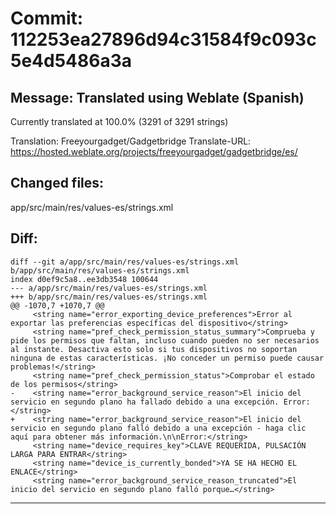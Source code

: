 # Commit: 112253ea27896d94c31584f9c093c5e4d5486a3a
## Message: Translated using Weblate (Spanish)

Currently translated at 100.0% (3291 of 3291 strings)

Translation: Freeyourgadget/Gadgetbridge
Translate-URL: https://hosted.weblate.org/projects/freeyourgadget/gadgetbridge/es/
## Changed files:
app/src/main/res/values-es/strings.xml

## Diff:
```
diff --git a/app/src/main/res/values-es/strings.xml b/app/src/main/res/values-es/strings.xml
index d0ef9c5a8..ee3db3548 100644
--- a/app/src/main/res/values-es/strings.xml
+++ b/app/src/main/res/values-es/strings.xml
@@ -1070,7 +1070,7 @@
     <string name="error_exporting_device_preferences">Error al exportar las preferencias específicas del dispositivo</string>
     <string name="pref_check_permission_status_summary">Comprueba y pide los permisos que faltan, incluso cuando pueden no ser necesarios al instante. Desactiva esto solo si tus dispositivos no soportan ninguna de estas características. ¡No conceder un permiso puede causar problemas!</string>
     <string name="pref_check_permission_status">Comprobar el estado de los permisos</string>
-    <string name="error_background_service_reason">El inicio del servicio en segundo plano ha fallado debido a una excepción. Error:</string>
+    <string name="error_background_service_reason">El inicio del servicio en segundo plano falló debido a una excepción - haga clic aquí para obtener más información.\n\nError:</string>
     <string name="device_requires_key">CLAVE REQUERIDA, PULSACIÓN LARGA PARA ENTRAR</string>
     <string name="device_is_currently_bonded">YA SE HA HECHO EL ENLACE</string>
     <string name="error_background_service_reason_truncated">El inicio del servicio en segundo plano falló porque…</string>
```
-----------------------------------
